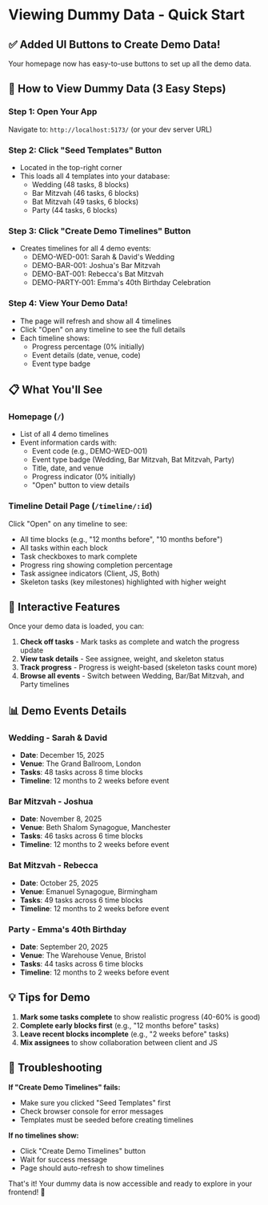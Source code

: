 # Viewing Dummy Data - Quick Start

## ✅ Added UI Buttons to Create Demo Data!

Your homepage now has easy-to-use buttons to set up all the demo data.

## 🚀 How to View Dummy Data (3 Easy Steps)

### Step 1: Open Your App
Navigate to: `http://localhost:5173/` (or your dev server URL)

### Step 2: Click "Seed Templates" Button
- Located in the top-right corner
- This loads all 4 templates into your database:
  - Wedding (48 tasks, 8 blocks)
  - Bar Mitzvah (46 tasks, 6 blocks)
  - Bat Mitzvah (49 tasks, 6 blocks)
  - Party (44 tasks, 6 blocks)

### Step 3: Click "Create Demo Timelines" Button
- Creates timelines for all 4 demo events:
  - DEMO-WED-001: Sarah & David's Wedding
  - DEMO-BAR-001: Joshua's Bar Mitzvah
  - DEMO-BAT-001: Rebecca's Bat Mitzvah
  - DEMO-PARTY-001: Emma's 40th Birthday Celebration

### Step 4: View Your Demo Data!
- The page will refresh and show all 4 timelines
- Click "Open" on any timeline to see the full details
- Each timeline shows:
  - Progress percentage (0% initially)
  - Event details (date, venue, code)
  - Event type badge

## 📋 What You'll See

### Homepage (`/`)
- List of all 4 demo timelines
- Event information cards with:
  - Event code (e.g., DEMO-WED-001)
  - Event type badge (Wedding, Bar Mitzvah, Bat Mitzvah, Party)
  - Title, date, and venue
  - Progress indicator (0% initially)
  - "Open" button to view details

### Timeline Detail Page (`/timeline/:id`)
Click "Open" on any timeline to see:
- All time blocks (e.g., "12 months before", "10 months before")
- All tasks within each block
- Task checkboxes to mark complete
- Progress ring showing completion percentage
- Task assignee indicators (Client, JS, Both)
- Skeleton tasks (key milestones) highlighted with higher weight

## 🎯 Interactive Features

Once your demo data is loaded, you can:

1. **Check off tasks** - Mark tasks as complete and watch the progress update
2. **View task details** - See assignee, weight, and skeleton status
3. **Track progress** - Progress is weight-based (skeleton tasks count more)
4. **Browse all events** - Switch between Wedding, Bar/Bat Mitzvah, and Party timelines

## 📊 Demo Events Details

### Wedding - Sarah & David
- **Date**: December 15, 2025
- **Venue**: The Grand Ballroom, London
- **Tasks**: 48 tasks across 8 time blocks
- **Timeline**: 12 months to 2 weeks before event

### Bar Mitzvah - Joshua
- **Date**: November 8, 2025
- **Venue**: Beth Shalom Synagogue, Manchester
- **Tasks**: 46 tasks across 6 time blocks
- **Timeline**: 12 months to 2 weeks before event

### Bat Mitzvah - Rebecca
- **Date**: October 25, 2025
- **Venue**: Emanuel Synagogue, Birmingham
- **Tasks**: 49 tasks across 6 time blocks
- **Timeline**: 12 months to 2 weeks before event

### Party - Emma's 40th Birthday
- **Date**: September 20, 2025
- **Venue**: The Warehouse Venue, Bristol
- **Tasks**: 44 tasks across 6 time blocks
- **Timeline**: 12 months to 2 weeks before event

## 💡 Tips for Demo

1. **Mark some tasks complete** to show realistic progress (40-60% is good)
2. **Complete early blocks first** (e.g., "12 months before" tasks)
3. **Leave recent blocks incomplete** (e.g., "2 weeks before" tasks)
4. **Mix assignees** to show collaboration between client and JS

## 🔧 Troubleshooting

**If "Create Demo Timelines" fails:**
- Make sure you clicked "Seed Templates" first
- Check browser console for error messages
- Templates must be seeded before creating timelines

**If no timelines show:**
- Click "Create Demo Timelines" button
- Wait for success message
- Page should auto-refresh to show timelines

That's it! Your dummy data is now accessible and ready to explore in your frontend! 🎉
